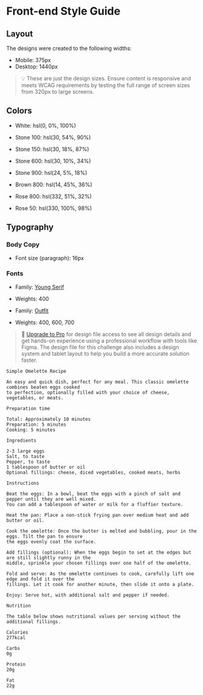 # Front-end Style Guide

## Layout

The designs were created to the following widths:

- Mobile: 375px
- Desktop: 1440px

> 💡 These are just the design sizes. Ensure content is responsive and meets WCAG requirements by testing the full range of screen sizes from 320px to large screens.

## Colors

- White: hsl(0, 0%, 100%)

- Stone 100: hsl(30, 54%, 90%)
- Stone 150: hsl(30, 18%, 87%)
- Stone 600: hsl(30, 10%, 34%)
- Stone 900: hsl(24, 5%, 18%)

- Brown 800: hsl(14, 45%, 36%)

- Rose 800: hsl(332, 51%, 32%)
- Rose 50: hsl(330, 100%, 98%)

## Typography

### Body Copy

- Font size (paragraph): 16px

### Fonts

- Family: [Young Serif](https://fonts.google.com/specimen/Young+Serif)
- Weights: 400

- Family: [Outfit](https://fonts.google.com/specimen/Outfit)
- Weights: 400, 600, 700

> 💎 [Upgrade to Pro](https://www.frontendmentor.io/pro?ref=style-guide) for design file access to see all design details and get hands-on experience using a professional workflow with tools like Figma. The design file for this challenge also includes a design system and tablet layout to help you build a more accurate solution faster.


    Simple Omelette Recipe
    
    An easy and quick dish, perfect for any meal. This classic omelette combines beaten eggs cooked 
    to perfection, optionally filled with your choice of cheese, vegetables, or meats.
    
    Preparation time
    
    Total: Approximately 10 minutes
    Preparation: 5 minutes
    Cooking: 5 minutes
    
    Ingredients
    
    2-3 large eggs
    Salt, to taste
    Pepper, to taste
    1 tablespoon of butter or oil
    Optional fillings: cheese, diced vegetables, cooked meats, herbs
    
    Instructions
    
    Beat the eggs: In a bowl, beat the eggs with a pinch of salt and pepper until they are well mixed. 
    You can add a tablespoon of water or milk for a fluffier texture.
    
    Heat the pan: Place a non-stick frying pan over medium heat and add butter or oil.
    
    Cook the omelette: Once the butter is melted and bubbling, pour in the eggs. Tilt the pan to ensure 
    the eggs evenly coat the surface.
    
    Add fillings (optional): When the eggs begin to set at the edges but are still slightly runny in the 
    middle, sprinkle your chosen fillings over one half of the omelette.
    
    Fold and serve: As the omelette continues to cook, carefully lift one edge and fold it over the 
    fillings. Let it cook for another minute, then slide it onto a plate.
    
    Enjoy: Serve hot, with additional salt and pepper if needed.
    
    Nutrition
    
    The table below shows nutritional values per serving without the additional fillings.
    
    Calories
    277kcal
    
    Carbs
    0g
    
    Protein
    20g
    
    Fat
    22g
